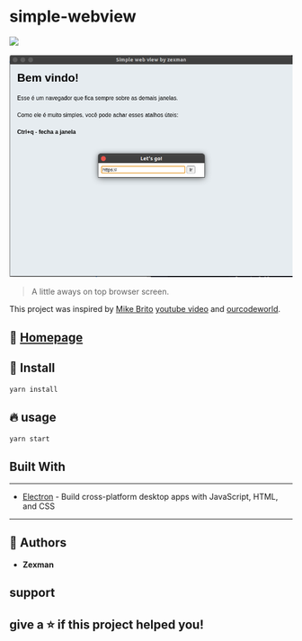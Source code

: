 # simple-webview

![](https://img.shields.io/twitter/follow/zexmanbr?label=follow%20%40zexman&style=social)

![project image](sample.png)

> A little aways on top browser screen.

This project was inspired by [Mike Brito](https://github.com/maykbrito) [youtube video](https://www.youtube.com/watch?v=zy-B9d2ZVrw) and [ourcodeworld](https://ourcodeworld.com/articles/read/536/how-to-send-information-from-one-window-to-another-in-electron-framework).

## :house_with_garden: [Homepage](https://github.com/zexmandev/simple-webview#readme)

## :construction: Install

```terminal
yarn install
```

## :fire: usage

```terminal
yarn start
```

## Built With

---

- [Electron](https://www.electronjs.org/) - Build cross-platform desktop apps with JavaScript, HTML, and CSS

---

## :bust_in_silhouette: Authors

- **Zexman**

## support

## give a :star: if this project helped you!
